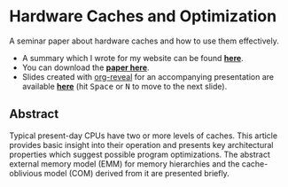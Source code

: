 # Hardware Caches and Optimization

A seminar paper about hardware caches and how to use them effectively.

*   A summary which I wrote for my website can be found [**here**][post].
*   You can download the **[paper here][pdf]**.
*   Slides created with [org-reveal] for an accompanying presentation are available
    **[here][slides]** (hit <kbd>Space</kbd> or <kbd>N</kbd> to move to the next slide).

## Abstract

Typical present-day CPUs have two or more levels of caches. This article provides basic
insight into their operation and presents key architectural properties which suggest
possible program optimizations.  The abstract external memory model (EMM) for memory
hierarchies and the cache-oblivious model (COM) derived from it are presented briefly.

[post]: https://meribold.github.io/2017/10/20/survey-of-cpu-caches/
[pdf]: https://meribold.github.io/assets/cache-paper.pdf
[slides]: https://meribold.github.io/cache-seminar-paper/slides/slides.html
[org-reveal]: https://github.com/yjwen/org-reveal

<!-- vim: set tw=90 sts=-1 sw=4 et spell: -->
